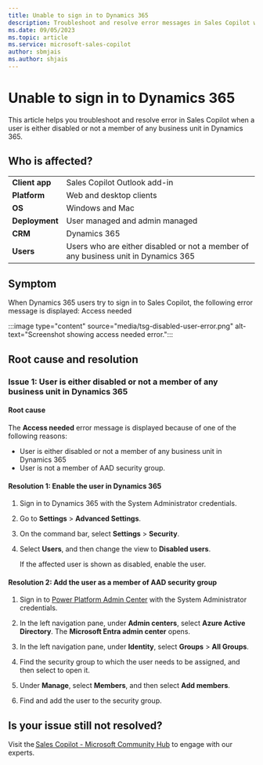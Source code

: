 ```yaml
---
title: Unable to sign in to Dynamics 365
description: Troubleshoot and resolve error messages in Sales Copilot when a user is either disabled or not a member of any business unit in Dynamics 365.
ms.date: 09/05/2023
ms.topic: article
ms.service: microsoft-sales-copilot
author: sbmjais
ms.author: shjais
---
```


# Unable to sign in to Dynamics 365

This article helps you troubleshoot and resolve error in Sales Copilot when a user is either disabled or not a member of any business unit in Dynamics 365.

## Who is affected?

|  |  |
|---------|---------|
|**Client app**     |  Sales Copilot Outlook add-in        |
|**Platform**     | Web and desktop clients         |
|**OS**     | Windows and Mac         |
|**Deployment**     | User managed and admin managed       |
|**CRM**     | Dynamics 365        |
|**Users**     | Users who are either disabled or not a member of any business unit in Dynamics 365  |

## Symptom

When Dynamics 365 users try to sign in to Sales Copilot, the following error message is displayed: Access needed

:::image type="content" source="media/tsg-disabled-user-error.png" alt-text="Screenshot showing access needed error.":::

## Root cause and resolution

### Issue 1: User is either disabled or not a member of any business unit in Dynamics 365

#### Root cause

The **Access needed** error message is displayed because of one of the following reasons:
- User is either disabled or not a member of any business unit in Dynamics 365
- User is not a member of AAD security group.

#### Resolution 1: Enable the user in Dynamics 365

1. Sign in to Dynamics 365 with the System Administrator credentials.

2. Go to **Settings** > **Advanced Settings**.

3. On the command bar, select **Settings** > **Security**.

4. Select **Users**, and then change the view to **Disabled users**.

    If the affected user is shown as disabled, enable the user.

#### Resolution 2: Add the user as a member of AAD security group

1. Sign in to [Power Platform Admin Center](https://admin.powerplatform.microsoft.com) with the System Administrator credentials.

2. In the left navigation pane, under **Admin centers**, select **Azure Active Directory**.
    The **Microsoft Entra admin center** opens.

1. In the left navigation pane, under **Identity**, select **Groups** > **All Groups**.

1. Find the security group to which the user needs to be assigned, and then select to open it.

1. Under **Manage**, select **Members**, and then select **Add members**.

1. Find and add the user to the security group.

## Is your issue still not resolved?

Visit the [Sales Copilot - Microsoft Community Hub](https://techcommunity.microsoft.com/t5/viva-sales/bd-p/VivaSales) to engage with our experts.